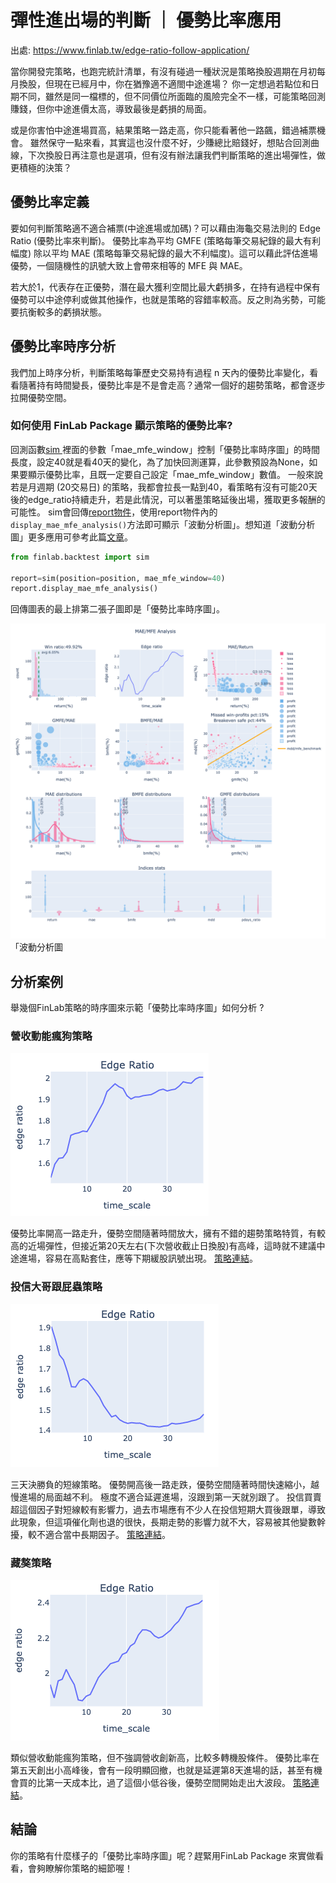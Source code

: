 # 彈性進出場的判斷 ｜ 優勢比率應用

出處: https://www.finlab.tw/edge-ratio-follow-application/

當你開發完策略，也跑完統計清單，有沒有碰過一種狀況是策略換股週期在月初每月換股，但現在已經月中，你在猶豫適不適閤中途進場？
你一定想過若點位和日期不同，雖然是同一檔標的，但不同價位所面臨的風險完全不一樣，可能策略回測賺錢，但你中途進價太高，導致最後是虧損的局面。

或是你害怕中途進場買高，結果策略一路走高，你只能看著他一路飆，錯過補票機會。
雖然保守一點來看，其實這也沒什麼不好，少賺總比賠錢好，想貼合回測曲線，下次換股日再注意也是選項，但有沒有辦法讓我們判斷策略的進出場彈性，做更積極的決策？



## 優勢比率定義

要如何判斷策略適不適合補票(中途進場或加碼)？可以藉由海龜交易法則的 Edge Ratio (優勢比率來判斷)。
優勢比率為平均 GMFE (策略每筆交易紀錄的最大有利幅度) 除以平均 MAE (策略每筆交易紀錄的最大不利幅度)。這可以藉此評估進場優勢，一個隨機性的訊號大致上會帶來相等的 MFE 與 MAE。

若大於1，代表存在正優勢，潛在最大獲利空間比最大虧損多，在持有過程中保有優勢可以中途停利或做其他操作，也就是策略的容錯率較高。反之則為劣勢，可能要抗衡較多的虧損狀態。

## 優勢比率時序分析

我們加上時序分析，判斷策略每筆歷史交易持有過程 n 天內的優勢比率變化，看看隨著持有時間變長，優勢比率是不是會走高？通常一個好的趨勢策略，都會逐步拉開優勢空間。

### 如何使用 FinLab Package 顯示策略的優勢比率?

回測函數[sim ](https://doc.finlab.tw/reference/backtest/#finlab.backtest.sim)裡面的參數「mae_mfe_window」控制「優勢比率時序圖」的時間長度，設定40就是看40天的變化，為了加快回測運算，此參數預設為None，如果要顯示優勢比率，且既一定要自己設定「mae_mfe_window」數值。
一般來說若是月週期 (20交易日) 的策略，我都會拉長一點到40，看策略有沒有可能20天後的edge_ratio持續走升，若是此情況，可以著墨策略延後出場，獲取更多報酬的可能性。
sim會回傳[report物件](https://doc.finlab.tw/reference/analysis/#finlab.analysis.Report.display_mae_mfe_analysis)，使用report物件內的`display_mae_mfe_analysis()`方法即可顯示「波動分析圖」。想知道「波動分析圖」更多應用可參考此篇[文章](https://www.finlab.tw/display_mae_mfe_analysis/)。

```python
from finlab.backtest import sim

report=sim(position=position, mae_mfe_window=40)
report.display_mae_mfe_analysis()
```

回傳圖表的最上排第二張子圖即是「優勢比率時序圖」。

![newplot 1 1](images/newplot-1-1.png)「波動分析圖



## 分析案例

舉幾個FinLab策略的時序圖來示範「優勢比率時序圖」如何分析 ?

### 營收動能瘋狗策略

![edge ratio 1](images/edge_ratio_1.png)

優勢比率開高一路走升，優勢空間隨著時間放大，擁有不錯的趨勢策略特質，有較高的近場彈性，但接近第20天左右(下次營收截止日換股)有高峰，這時就不建議中途進場，容易在高點套住，應等下期緩股訊號出現。
[策略連結](https://ai.finlab.tw/strategyview/?uid=TJN4FDuqrwU8DML7DAjUYFIMutp2&sid=營收強勢動能瘋狗)。

### 投信大哥跟屁蟲策略

![edge ratio 2](images/edge_ratio_2.png)

三天決勝負的短線策略。
優勢開高後一路走跌，優勢空間隨著時間快速縮小，越慢進場的局面越不利。
極度不適合延遲進場，沒跟到第一天就別跟了。
投信買賣超這個因子對短線較有影響力，過去市場應有不少人在投信短期大買後跟單，導致此現象，但這項催化劑也退的很快，長期走勢的影響力就不大，容易被其他變數幹擾，較不適合當中長期因子。
[策略連結](https://ai.finlab.tw/strategyview/?uid=TJN4FDuqrwU8DML7DAjUYFIMutp2&sid=投信大哥跟屁蟲)。

### 藏獒策略

![edge ratio 3](images/edge_ratio_3.png)

類似營收動能瘋狗策略，但不強調營收創新高，比較多轉機股條件。
優勢比率在第五天創出小高峰後，會有一段明顯回撤，也就是延遲第8天進場的話，甚至有機會買的比第一天成本比，過了這個小低谷後，優勢空間開始走出大波段。
[策略連結](https://ai.finlab.tw/strategyview/?uid=TJN4FDuqrwU8DML7DAjUYFIMutp2&sid=藏獒)。

## 結論

你的策略有什麼樣子的「優勢比率時序圖」呢？趕緊用FinLab Package 來實做看看，會夠瞭解你策略的細節喔！